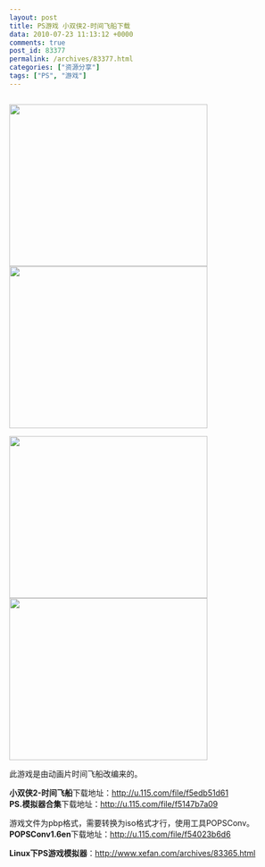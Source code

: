 ```yaml
---
layout: post
title: PS游戏 小双侠2-时间飞船下载
data: 2010-07-23 11:13:12 +0000
comments: true
post_id: 83377
permalink: /archives/83377.html
categories: ["资源分享"]
tags: ["PS", "游戏"]
---
```


<p style="text-align: center"><img title="小双侠2" src="http://image163.poco.cn/mypoco/myphoto/20100623/16/55451291201006231601272549214994543_004.jpg" alt="" /></p>

<img title="小双侠2" src="http://image163.poco.cn/mypoco/myphoto/20100623/16/55451291201006231601272549214994543_003.jpg" alt="" width="355" height="290" /><img title="小双侠2" src="http://image163.poco.cn/mypoco/myphoto/20100623/16/55451291201006231601272549214994543_002.jpg" alt="" width="355" height="290" />

<img title="小双侠2" src="http://image163.poco.cn/mypoco/myphoto/20100623/16/55451291201006231601272549214994543_001.jpg" alt="" width="355" height="290" /><img title="小双侠2" src="http://image163.poco.cn/mypoco/myphoto/20100623/16/55451291201006231601272549214994543_000.jpg" alt="" width="355" height="290" />

此游戏是由动画片时间飞船改编来的。

<strong>小双侠2-时间飞船</strong>下载地址：http://u.115.com/file/f5edb51d61  
<strong>PS.模拟器合集</strong>下载地址：http://u.115.com/file/f5147b7a09

游戏文件为pbp格式，需要转换为iso格式才行，使用工具POPSConv。  
<strong>POPSConv1.6en</strong>下载地址：http://u.115.com/file/f54023b6d6

<strong>Linux下PS游戏模拟器</strong>：http://www.xefan.com/archives/83365.html
